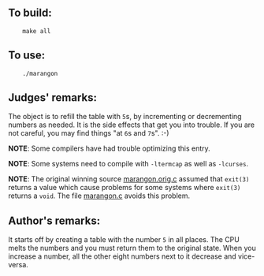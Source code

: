 ## To build:

``` <!---sh-->
    make all
```


## To use:

``` <!---sh-->
    ./marangon
```


## Judges' remarks:

The object is to refill the table with `5`s, by incrementing or decrementing
numbers as needed.  It is the side effects that get you into trouble.  If you
are not careful, you may find things "at `6`s and `7`s".  :-)

**NOTE**: Some compilers have had trouble optimizing this entry.

**NOTE**: Some systems need to compile with `-ltermcap` as well as `-lcurses`.

**NOTE**: The original winning source
[marangon.orig.c](%%REPO_URL%%/1992/marangon/marangon.orig.c) assumed that
`exit(3)` returns a value which cause problems for some systems where `exit(3)`
returns a `void`.  The file [marangon.c](%%REPO_URL%%/1992/marangon/marangon.c)
avoids this problem.


## Author's remarks:

It starts off by creating a table with the number `5` in all places.  The CPU melts
the numbers and you must return them to the original state.  When you increase a
number, all the other eight numbers next to it decrease and vice-versa.


<!--

    Copyright © 1984-2024 by Landon Curt Noll. All Rights Reserved.

    You are free to share and adapt this file under the terms of this license:

        Creative Commons Attribution-ShareAlike 4.0 International (CC BY-SA 4.0)

    For more information, see:

        https://creativecommons.org/licenses/by-sa/4.0/

-->
